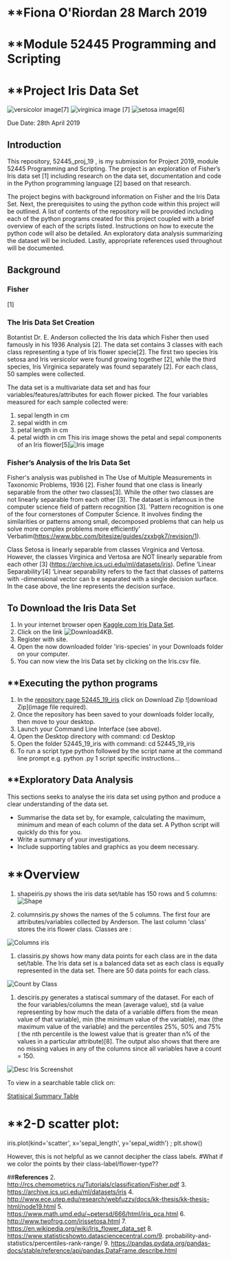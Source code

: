 # **Fiona O'Riordan 28 March 2019
# **Module 52445 Programming and Scripting
# **Project Iris Data Set

![versicolor image](https://github.com/fionaoriordan/52445_19_iris/blob/master/220px-Iris_versicolor_3.jpg)[7]
![virginica image](https://github.com/fionaoriordan/52445_19_iris/blob/master/220px-Iris_virginica.jpg) [7]
![setosa image](https://github.com/fionaoriordan/52445_19_iris/blob/master/setosaimage.jpg)[6]

Due Date: 28th April 2019

## **Introduction**
This repository, 52445_proj_19 , is my submission for Project 2019, module 52445 Programming and Scripting.  The project is an exploration of Fisher’s Iris data set [1] including research on the data set, documentation and code in the Python programming language [2] based on that research.  

The project begins with background information on Fisher and the Iris Data Set.  Next, the prerequisites to using the python code within this project will be outlined. A list of contents of the repository will be provided including each of the python programs created for this project coupled with a brief overview of each of the scripts listed.  Instructions on how to execute the python code will also be detailed.  An exploratory data analysis summarizing the dataset will be included.  Lastly, appropriate references used throughout will be documented.


## **Background**

### **Fisher**
[1]
### **The Iris Data Set Creation**
 Botantist Dr. E. Anderson collected the Iris data which Fisher then used famously in his 1936 Analysis [2].  The data set contains 3 classes with each class representing a type of Iris flower specie[2]. The first two species Iris setosa and Iris versicolor were found growing together [2], while the third species, Iris Virginica separately was found separately [2]. For each class, 50 samples were collected.

 The data set is a multivariate data set and has four variables/features/attributes for each flower picked. The four variables measured for each sample collected were:
   1. sepal length in cm
   1. sepal width in cm
   1. petal length in cm
   1. petal width in cm
  This iris image shows the petal and sepal components of an Iris flower[5]![Iris image](https://github.com/fionaoriordan/52445_19_iris/blob/master/iris_with_labels.jpg) 
 
 

### **Fisher’s Analysis of the Iris Data Set**
 Fisher's analysis was published in The Use of Multiple Measurements in Taxonomic Problems, 1936 [2].  Fisher found that one class is linearly separable from the other two classes[3]. While the other two classes are not linearly separable from each other [3]. The dataset is infamous in the computer science field of pattern recognition [3]. 'Pattern recognition is one of the four cornerstones of Computer Science. It involves finding the similarities or patterns among small, decomposed problems that can help us solve more complex problems more efficiently' Verbatim(https://www.bbc.com/bitesize/guides/zxxbgk7/revision/1).


Class Setosa is linearly separable from classes Virginica and Vertosa. However, the classes Virginica and Vertosa are NOT linearly separable from each other [3] (https://archive.ics.uci.edu/ml/datasets/iris).  Define ‘Linear Separability’[4]
‘Linear separability refers to the fact that classes of patterns with -dimensional vector  can b e separated with a single decision surface. In the case above, the line  represents the decision surface.


## **To Download the Iris Data Set**
1. In your internet browser open [Kaggle.com Iris Data Set](https://www.kaggle.com/uciml/iris). 
1. Click on the link ![Download4KB](https://github.com/fionaoriordan/52445_19_iris/blob/master/kaggleirisdownload.png).
1. Register with site.
1. Open the now downloaded folder 'iris-species' in your Downloads folder on your computer.
1. You can now view the Iris Data set by clicking on the Iris.csv file.

## **Executing the python programs

1. In the [repository page 52445_19_iris](https://github.com/fionaoriordan/52445_19_iris/blob/master/iris_with_labels.jpg) click on Download Zip ![download Zip](image file required).
1. Once the repository has been saved to your downloads folder locally, then move to your desktop.
1. Launch your Command Line Interface (see above).
1. Open the Desktop directory with command: cd Desktop
1. Open the folder 52445_19_iris with command: cd 52445_19_iris
1. To run a script type python followed by the script name at the command line prompt e.g. python .py
1  script specific instructions…

## **Exploratory Data Analysis

This sections seeks to analyse the iris data set using python and produce a clear understanding of the data set.

* Summarise the data set by, for example, calculating the maximum, minimum and mean of each column of the data set. A Python script will quickly do this for you.
*  Write a summary of your investigations.
*  Include supporting tables and graphics as you deem necessary.
# **Overview 
1. shapeiris.py shows the iris data set/table has 150 rows and 5 columns:
![Shape](https://github.com/fionaoriordan/52445_19_iris/blob/master/shapeimage.png)


1. columnsiris.py shows the names of the 5 columns. The first four are attributes/variables collected by Anderson. The last column 'class' stores the iris flower class. Classes are  :

![Columns iris](https://github.com/fionaoriordan/52445_19_iris/blob/master/columnsimage.png)

1. classiris.py shows how many data points for each class are in the data set/table. The Iris data set is a balanced data set as each class is equally represented in the data set. There are 50 data points for each class.

![Count by Class](https://github.com/fionaoriordan/52445_19_iris/blob/master/countclassimage.png)

1. desciris.py generates a statiscal summary of the dataset. For each of the four variables/columns the mean (average value), std (a value representing by how much the data of a variable differs from the mean value of that variable), min (the minimum value of the variable), max (the maximum value of the variable) and the percentiles 25%, 50% and 75% ( the nth percentile is the lowest value that is greater than n% of the values in a particular attribute)[8].  The output also shows that there are no missing values in any of the columns since all variables have a count = 150. 

![Desc Iris Screenshot](https://github.com/fionaoriordan/52445_19_iris/blob/master/descirisshot.png)

To view in a searchable table click on:

[Statisical Summary Table](https://github.com/fionaoriordan/52445_19_iris/blob/master/descirisoutput.csv)

 


# **2-D scatter plot:


iris.plot(kind='scatter', x='sepal_length', y='sepal_width') ;
plt.show()

However, this is not helpful as we cannot decipher the class labels.
#What if we color the points by their class-label/flower-type??






##**References**
2. http://rcs.chemometrics.ru/Tutorials/classification/Fisher.pdf
3. https://archive.ics.uci.edu/ml/datasets/iris
4. http://www.ece.utep.edu/research/webfuzzy/docs/kk-thesis/kk-thesis-html/node19.html
5. https://www.math.umd.edu/~petersd/666/html/iris_pca.html
6. http://www.twofrog.com/irissetosa.html
7. https://en.wikipedia.org/wiki/Iris_flower_data_set
8. https://www.statisticshowto.datasciencecentral.com/9. probability-and-statistics/percentiles-rank-range/
9. https://pandas.pydata.org/pandas-docs/stable/reference/api/pandas.DataFrame.describe.html